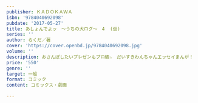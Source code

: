 ```yaml
---
publisher: ＫＡＤＯＫＡＷＡ
isbn: '9784040692098'
pubdate: '2017-05-27'
title: あしょんでよッ　～うちの犬ログ～　4  (仮)
series: ''
author: らくだ／著
cover: 'https://cover.openbd.jp/9784040692098.jpg'
volume: ''
description: おさんぽしたいプレゼンもプロ級☆　だいすきわんちゃんエッセイまんが！
price: '550'
genre: ''
target: 一般
format: コミック
content: コミックス・劇画

---
```

